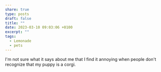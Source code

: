 ```yaml
---
share: true
type: posts
draft: false
title: ""
date: 2023-03-10 09:03:06 +0100
excerpt: ""
tags:
  - Lemonade
  - pets
---
```


I'm not sure what it says about me that I find it annoying when people don't recognize that my puppy is a corgi.